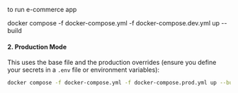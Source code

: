 to run e-commerce app

docker compose -f docker-compose.yml -f docker-compose.dev.yml up --build

#### 2. Production Mode

This uses the base file and the production overrides (ensure you define your secrets in a $\texttt{.env}$ file or environment variables):

```bash
docker compose -f docker-compose.yml -f docker-compose.prod.yml up --build -d